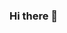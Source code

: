 ### Hi there 👋

<!--
**Jacob0725/Jacob0725** is a ✨ _special_ ✨ repository because its `README.md` (this file) appears on your GitHub profile.

Here are some ideas to get you started:

- 🔭 I’m currently working on computer projects
- 🌱 I’m currently learning programs 
- 👯 I’m looking to collaborate on AI or ML projects 
- 💬 Ask me about python,java,ML   
- 📫 How to reach me: contact me directly on this mail jacobjoy174@gmail.com
- 😄 Pronouns: He/His
- ⚡ Fun fact: can work without music
-->
